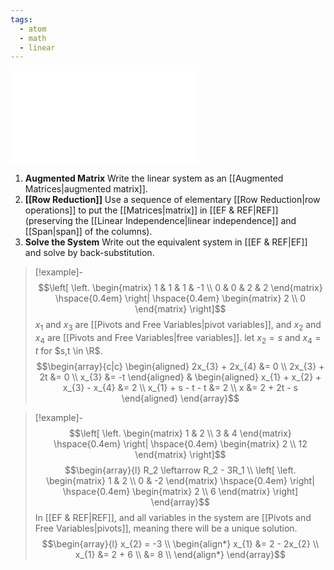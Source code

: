 ```yaml
---
tags:
  - atom
  - math
  - linear
---
```

![200|center](gaussian-elimination.excalidraw.md)
1. **Augmented Matrix**
   Write the linear system as an [[Augmented Matrices|augmented matrix]].
2. **[[Row Reduction]]**
   Use a sequence of elementary [[Row Reduction|row operations]] to put the [[Matrices|matrix]] in [[EF & REF|REF]] (preserving the [[Linear Independence|linear independence]] and [[Span|span]] of the columns).
3. **Solve the System**
   Write out the equivalent system in [[EF & REF|EF]] and solve by back-substitution.

> [!example]- $$\left[ \left. \begin{matrix} 1 & 1 & 1 & -1 \\ 0 & 0 & 2 & 2 \end{matrix} \hspace{0.4em} \right| \hspace{0.4em} \begin{matrix} 2 \\ 0 \end{matrix}	 \right]$$
> $x_{1}$ and $x_{3}$ are [[Pivots and Free Variables|pivot variables]], and $x_{2}$ and $x_{4}$ are [[Pivots and Free Variables|free variables]]. let $x_{2} = s$ and $x_{4} = t$ for $s,t \in \R$.
> $$\begin{array}{c|c}
> 	\begin{aligned}
> 		2x_{3} + 2x_{4} &= 0 \\
> 		2x_{3} + 2t &= 0 \\
> 		x_{3} &= -t
> 	\end{aligned}
> 	&
> 	\begin{aligned}
> 		x_{1} + x_{2} + x_{3} - x_{4} &= 2 \\
> 		x_{1} + s - t - t &= 2 \\
> 		x &= 2 + 2t - s
> 	\end{aligned}
> \end{array}$$


> [!example]- $$\left[ \left. \begin{matrix} 1 & 2 \\ 3 & 4 \end{matrix} \hspace{0.4em} \right| \hspace{0.4em} \begin{matrix} 2 \\ 12 \end{matrix}	 \right]$$
> $$\begin{array}{l}
> 	R_2 \leftarrow  R_2 - 3R_1 \\
> 	\left[
> 		\left.
> 		\begin{matrix}
> 			1 & 2 \\
> 			0 & -2
> 		\end{matrix}
> 		\hspace{0.4em}
> 		\right|
> 		\hspace{0.4em}
> 		\begin{matrix}
> 			2 \\
> 			6
> 		\end{matrix}	
> 	\right]
> \end{array}$$
> In [[EF & REF|REF]], and all variables in the system are [[Pivots and Free Variables|pivots]], meaning there will be a unique solution.
> $$\begin{array}{l}
> 	x_{2} = -3 \\
> 	\begin{align*}
> 		x_{1} &= 2 - 2x_{2} \\
> 		x_{1} &= 2 + 6 \\
> 		&= 8 \\ 
> 	\end{align*}
> \end{array}$$